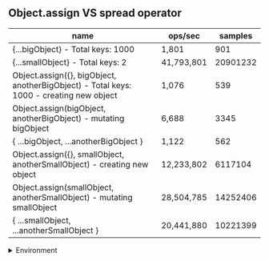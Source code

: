 ## Object.assign VS spread operator

|name|ops/sec|samples|
|-|-|-|
|{...bigObject} - Total keys: 1000|1,801|901|
|{...smallObject} - Total keys: 2|41,793,801|20901232|
|Object.assign({}, bigObject, anotherBigObject) - Total keys: 1000 - creating new object|1,076|539|
|Object.assign(bigObject, anotherBigObject) - mutating bigObject|6,688|3345|
|{ ...bigObject, ...anotherBigObject }|1,122|562|
|Object.assign({}, smallObject, anotherSmallObject) - creating new object|12,233,802|6117104|
|Object.assign(smallObject, anotherSmallObject) - mutating smallObject|28,504,785|14252406|
|{ ...smallObject, ...anotherSmallObject }|20,441,880|10221399|


<details>
<summary>Environment</summary>

* __Machine:__ linux x64 | 4 vCPUs | 7.6GB Mem
* __Run:__ Wed Oct 15 2025 22:40:03 GMT+0000 (Coordinated Universal Time)
* __Node:__ `v20.19.5`
</details>

<!--
{"environment":{"platform":"linux","arch":"x64","cpus":4,"totalMemory":7.597843170166016},"benchmarks":[{"name":"{...bigObject} - Total keys: 1000","samples":901,"opsSec":1801.4891589251602},{"name":"{...smallObject} - Total keys: 2","samples":20901232,"opsSec":41793801.48235435},{"name":"Object.assign({}, bigObject, anotherBigObject) - Total keys: 1000 - creating new object","samples":539,"opsSec":1076.897584250593},{"name":"Object.assign(bigObject, anotherBigObject) - mutating bigObject","samples":3345,"opsSec":6688.849959271103},{"name":"{ ...bigObject, ...anotherBigObject }","samples":562,"opsSec":1122.1446841321751},{"name":"Object.assign({}, smallObject, anotherSmallObject) - creating new object","samples":6117104,"opsSec":12233802.13138049},{"name":"Object.assign(smallObject, anotherSmallObject) - mutating smallObject","samples":14252406,"opsSec":28504785.661578048},{"name":"{ ...smallObject, ...anotherSmallObject }","samples":10221399,"opsSec":20441880.20046276}]}-->
